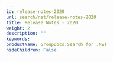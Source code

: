 ```yaml
---
id: release-notes-2020
url: search/net/release-notes-2020
title: Release Notes - 2020
weight: 2
description: ""
keywords: 
productName: GroupDocs.Search for .NET
hideChildren: False
---
```

